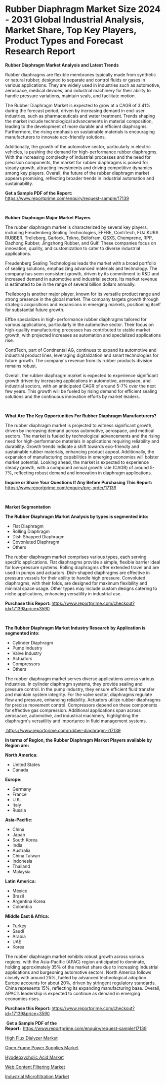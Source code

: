 <p><h1>Rubber Diaphragm Market Size 2024 - 2031 Global Industrial Analysis, Market Share, Top Key Players, Product Types and Forecast Research Report</h1></p><p><strong>Rubber Diaphragm Market Analysis and Latest Trends</strong></p>
<p><p>Rubber diaphragms are flexible membranes typically made from synthetic or natural rubber, designed to separate and control fluids or gases in various applications. They are widely used in industries such as automotive, aerospace, medical devices, and industrial machinery for their ability to handle pressure variations, maintain seals, and facilitate motion. </p><p>The Rubber Diaphragm Market is expected to grow at a CAGR of 3.41% during the forecast period, driven by increasing demand in end-user industries, such as pharmaceuticals and water treatment. Trends shaping the market include technological advancements in material composition, leading to the development of more durable and efficient diaphragms. Furthermore, the rising emphasis on sustainable materials is encouraging manufacturers to innovate eco-friendly solutions. </p><p>Additionally, the growth of the automotive sector, particularly in electric vehicles, is pushing the demand for high-performance rubber diaphragms. With the increasing complexity of industrial processes and the need for precision components, the market for rubber diaphragms is poised for steady growth, attracting investments and driving competitive dynamics among key players. Overall, the future of the rubber diaphragm market appears promising, reflecting broader trends in industrial automation and sustainability.</p></p>
<p><strong>Get a Sample PDF of the Report:&nbsp;</strong> <a href="https://www.reportprime.com/enquiry/request-sample/17139?utm_campaign=1848&utm_medium=2&utm_source=Github&utm_content=ia&utm_term=24112024&utm_id=rubber-diaphragm">https://www.reportprime.com/enquiry/request-sample/17139</a></p>
<p>&nbsp;</p>
<p><strong>Rubber Diaphragm Major Market Players</strong></p>
<p><p>The rubber diaphragm market is characterized by several key players, including Freudenberg Sealing Technologies, EFFBE, ContiTech, FUJIKURA RUBBER, Trelleborg, Garlock, Tekno, Bellofram, QSXS, Chemprene, RPP, Dazhong Rubber, Jingzhong Rubber, and Gulf. These companies focus on innovation, quality, and customization to cater to diverse industrial applications.</p><p>Freudenberg Sealing Technologies leads the market with a broad portfolio of sealing solutions, emphasizing advanced materials and technology. The company has seen consistent growth, driven by its commitment to R&D and increased demand in automotive and industrial sectors. Its market revenue is estimated to be in the range of several billion dollars annually.</p><p>Trelleborg is another major player, known for its versatile product range and strong presence in the global market. The company targets growth through strategic acquisitions and expansions in emerging markets, positioning itself for substantial future growth.</p><p>Effbe specializes in high-performance rubber diaphragms tailored for various applications, particularly in the automotive sector. Their focus on high-quality manufacturing processes has contributed to stable market growth, with projected increases as automation and specialized applications rise.</p><p>ContiTech, part of Continental AG, continues to expand its automotive and industrial product lines, leveraging digitalization and smart technologies for future growth. The company's revenue from its rubber products division remains robust.</p><p>Overall, the rubber diaphragm market is expected to experience significant growth driven by increasing applications in automotive, aerospace, and industrial sectors, with an anticipated CAGR of around 5-7% over the next few years. This growth will be fueled by rising demand for efficient sealing solutions and the continuous innovation efforts by market leaders.</p></p>
<p>&nbsp;</p>
<p><strong>What Are The Key Opportunities For Rubber Diaphragm Manufacturers?</strong></p>
<p><p>The rubber diaphragm market is projected to witness significant growth, driven by increasing demand across automotive, aerospace, and medical sectors. The market is fueled by technological advancements and the rising need for high-performance materials in applications requiring reliability and durability. Growth trends indicate a shift towards eco-friendly and sustainable rubber materials, enhancing product appeal. Additionally, the expansion of manufacturing capabilities in emerging economies will bolster market potential. Looking ahead, the market is expected to experience steady growth, with a compound annual growth rate (CAGR) of around 5-7%, reflecting robust demand and innovation in diaphragm applications.</p></p>
<p><strong>Inquire or Share Your Questions If Any Before Purchasing This Report:</strong> <a href="https://www.reportprime.com/enquiry/pre-order/17139?utm_campaign=1848&utm_medium=2&utm_source=Github&utm_content=ia&utm_term=24112024&utm_id=rubber-diaphragm">https://www.reportprime.com/enquiry/pre-order/17139</a></p>
<p>&nbsp;</p>
<p><strong>Market Segmentation</strong></p>
<p><strong>The Rubber Diaphragm Market Analysis by types is segmented into:</strong></p>
<p><ul><li>Flat Diaphragm</li><li>Rolling Diaphragm</li><li>Dish Shapped Diaphragm</li><li>Covonluted Diaphragm</li><li>Others</li></ul></p>
<p><p>The rubber diaphragm market comprises various types, each serving specific applications. Flat diaphragms provide a simple, flexible barrier ideal for low-pressure systems. Rolling diaphragms offer extended travel and are used in pumps and actuators. Dish-shaped diaphragms are effective in pressure vessels for their ability to handle high pressure. Convoluted diaphragms, with their folds, are designed for maximum flexibility and minimal space usage. Other types may include custom designs catering to niche applications, enhancing versatility in industrial use.</p></p>
<p><strong>Purchase this Report:&nbsp;</strong><a href="https://www.reportprime.com/checkout?id=17139&price=3590&utm_campaign=1848&utm_medium=2&utm_source=Github&utm_content=ia&utm_term=24112024&utm_id=rubber-diaphragm">https://www.reportprime.com/checkout?id=17139&price=3590</a></p>
<p>&nbsp;</p>
<p><strong>The Rubber Diaphragm Market Industry Research by Application is segmented into:</strong></p>
<p><ul><li>Cylinder Diaphragm</li><li>Pump Industry</li><li>Valve Industry</li><li>Actuators</li><li>Compressors</li><li>Others</li></ul></p>
<p><p>The rubber diaphragm market serves diverse applications across various industries. In cylinder diaphragm systems, they provide sealing and pressure control. In the pump industry, they ensure efficient fluid transfer and maintain system integrity. For the valve sector, diaphragms regulate flow and pressure, enhancing reliability. Actuators utilize rubber diaphragms for precise movement control. Compressors depend on these components for effective gas compression. Additional applications span across aerospace, automotive, and industrial machinery, highlighting the diaphragm's versatility and importance in fluid management systems.</p></p>
<p><a href="https://www.reportprime.com/rubber-diaphragm-r17139?utm_campaign=1848&utm_medium=2&utm_source=Github&utm_content=ia&utm_term=24112024&utm_id=rubber-diaphragm">&nbsp;https://www.reportprime.com/rubber-diaphragm-r17139</a></p>
<p><strong>In terms of Region, the Rubber Diaphragm Market Players available by Region are:</strong></p>
<p>
    <p> <strong> North America: </strong>
        <ul>
            <li>United States</li>
            <li>Canada</li>
        </ul>
        </p> 
    <p> <strong> Europe: </strong>
        <ul>
            <li>Germany</li>
            <li>France</li>
            <li>U.K.</li>
            <li>Italy</li>
            <li>Russia</li>
        </ul>
        </p> 
    <p> <strong> Asia-Pacific: </strong>
        <ul>
            <li>China</li>
            <li>Japan</li>
            <li>South Korea</li>
            <li>India</li>
            <li>Australia</li>
            <li>China Taiwan</li>
            <li>Indonesia</li>
            <li>Thailand</li>
            <li>Malaysia</li>
        </ul>
        </p> 
    <p> <strong> Latin America: </strong>
        <ul>
            <li>Mexico</li>
            <li>Brazil</li>
            <li>Argentina Korea</li>
            <li>Colombia</li>
        </ul>
        </p> 
    <p> <strong> Middle East & Africa: </strong>
        <ul>
            <li>Turkey</li>
            <li>Saudi</li>
            <li>Arabia</li>
            <li>UAE</li>
            <li>Korea</li>
        </ul>
    </p>
    </p>
<p><p>The rubber diaphragm market exhibits robust growth across various regions, with the Asia-Pacific (APAC) region anticipated to dominate, holding approximately 35% of the market share due to increasing industrial applications and burgeoning automotive sectors. North America follows closely with around 25%, fueled by advanced technological adoption. Europe accounts for about 20%, driven by stringent regulatory standards. China represents 15%, reflecting its expanding manufacturing base. Overall, APAC’s leadership is expected to continue as demand in emerging economies rises.</p></p>
<p><strong>Purchase this Report: </strong><a href="https://www.reportprime.com/checkout?id=17139&price=3590&utm_campaign=1848&utm_medium=2&utm_source=Github&utm_content=ia&utm_term=24112024&utm_id=rubber-diaphragm">https://www.reportprime.com/checkout?id=17139&price=3590</a></p>
<p>&nbsp;<strong>Get a Sample PDF of the Report:&nbsp;&nbsp;</strong><a href="https://www.reportprime.com/enquiry/request-sample/17139?utm_campaign=1848&utm_medium=2&utm_source=Github&utm_content=ia&utm_term=24112024&utm_id=rubber-diaphragm">https://www.reportprime.com/enquiry/request-sample/17139</a></p>
<p><strong></strong></p>
<p><p><a href="https://www.linkedin.com/pulse/charting-future-comprehensive-analysis-global-high-flux-dialyzer-wcjme?utm_campaign=1848&utm_medium=2&utm_source=Github&utm_content=ia&utm_term=24112024&utm_id=rubber-diaphragm">High Flux Dialyzer Market</a></p><p><a href="https://www.linkedin.com/pulse/global-open-frame-power-supplies-market-focus-product-type-less-q4nxc?utm_campaign=1848&utm_medium=2&utm_source=Github&utm_content=ia&utm_term=24112024&utm_id=rubber-diaphragm">Open Frame Power Supplies Market</a></p><p><a href="https://www.linkedin.com/pulse/navigating-hyodeoxycholic-acid-market-expert-analysis-7haee?utm_campaign=1848&utm_medium=2&utm_source=Github&utm_content=ia&utm_term=24112024&utm_id=rubber-diaphragm">Hyodeoxycholic Acid Market</a></p><p><a href="https://issuu.com/reportprime-2/docs/web-content-filtering-market-size-2_1484ccd7d01585?utm_campaign=1848&utm_medium=2&utm_source=Github&utm_content=ia&utm_term=24112024&utm_id=rubber-diaphragm">Web Content Filtering Market</a></p><p><a href="https://issuu.com/reportprime-2/docs/industrial-microfiltration-market-s_f0e381cdde2946?utm_campaign=1848&utm_medium=2&utm_source=Github&utm_content=ia&utm_term=24112024&utm_id=rubber-diaphragm">Industrial Microfiltration Market</a></p></p>